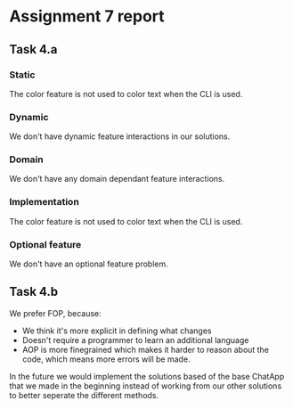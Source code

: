 # Assignment 7 report
## Task 4.a
### Static
The color feature is not used to color text when the CLI is used.

### Dynamic
We don't have dynamic feature interactions in our solutions.

### Domain
We don't have any domain dependant feature interactions.

### Implementation
The color feature is not used to color text when the CLI is used.

### Optional feature
We don't have an optional feature problem.

## Task 4.b
We prefer FOP, because:
* We think it's more explicit in defining what changes
* Doesn't require a programmer to learn an additional language
* AOP is more finegrained which makes it harder to reason about the code, which means more errors will be made.

In the future we would implement the solutions based of the base ChatApp that we made in the beginning instead of working from our other solutions to better seperate the different methods.